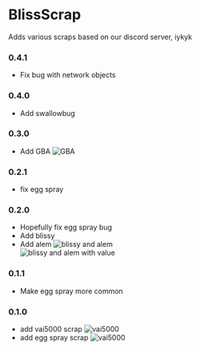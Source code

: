 # BlissScrap

Adds various scraps based on our discord server, iykyk

### 0.4.1
* Fix bug with network objects

### 0.4.0
* Add swallowbug

### 0.3.0
* Add GBA
![GBA](https://i.imgur.com/un5zDoG.jpg)

### 0.2.1
* fix egg spray

### 0.2.0
* Hopefully fix egg spray bug
* Add blissy
* Add alem
![blissy and alem](https://i.imgur.com/L9ykpdc.jpg)  
![blissy and alem with value](https://i.imgur.com/3yrcNCW.jpg)  


### 0.1.1
* Make egg spray more common

### 0.1.0
* add vai5000 scrap
![vai5000](https://i.imgur.com/p1QJ8Il.jpg)  
* add egg spray scrap
![vai5000](https://i.imgur.com/KHKWh92.jpg)  


